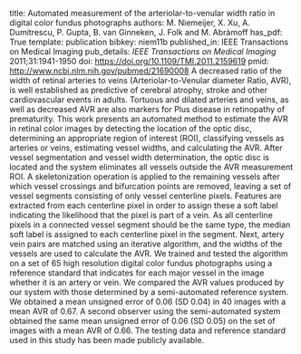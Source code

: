 title: Automated measurement of the arteriolar-to-venular width ratio in digital color fundus photographs
authors: M. Niemeijer, X. Xu, A. Dumitrescu, P. Gupta, B. van Ginneken, J. Folk and M. Abràmoff
has_pdf: True
template: publication
bibkey: niem11b
published_in: IEEE Transactions on Medical Imaging
pub_details: <i>IEEE Transactions on Medical Imaging</i> 2011;31:1941-1950
doi: https://doi.org/10.1109/TMI.2011.2159619
pmid: http://www.ncbi.nlm.nih.gov/pubmed/21690008
A decreased ratio of the width of retinal arteries to veins (Arteriolar-to-Venular diameter Ratio, AVR), is well established as predictive of cerebral atrophy, stroke and other cardiovascular events in adults. Tortuous and dilated arteries and veins, as well as decreased AVR are also markers for Plus disease in retinopathy of prematurity. This work presents an automated method to estimate the AVR in retinal color images by detecting the location of the optic disc, determining an appropriate region of interest (ROI), classifying vessels as arteries or veins, estimating vessel widths, and calculating the AVR. After vessel segmentation and vessel width determination, the optic disc is located and the system eliminates all vessels outside the AVR measurement ROI. A skeletonization operation is applied to the remaining vessels after which vessel crossings and bifurcation points are removed, leaving a set of vessel segments consisting of only vessel centerline pixels. Features are extracted from each centerline pixel in order to assign these a soft label indicating the likelihood that the pixel is part of a vein. As all centerline pixels in a connected vessel segment should be the same type, the median soft label is assigned to each centerline pixel in the segment. Next, artery vein pairs are matched using an iterative algorithm, and the widths of the vessels are used to calculate the AVR. We trained and tested the algorithm on a set of 65 high resolution digital color fundus photographs using a reference standard that indicates for each major vessel in the image whether it is an artery or vein. We compared the AVR values produced by our system with those determined by a semi-automated reference system. We obtained a mean unsigned error of 0.06 (SD 0.04) in 40 images with a mean AVR of 0.67. A second observer using the semi-automated system obtained the same mean unsigned error of 0.06 (SD 0.05) on the set of images with a mean AVR of 0.66. The testing data and reference standard used in this study has been made publicly available.

